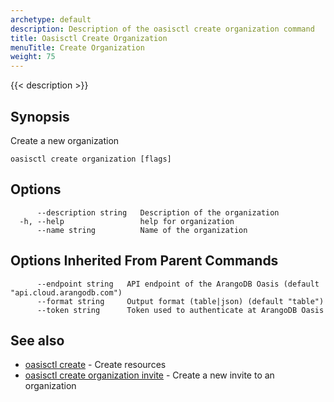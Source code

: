 ```yaml
---
archetype: default
description: Description of the oasisctl create organization command
title: Oasisctl Create Organization
menuTitle: Create Organization
weight: 75
---
```

{{< description >}}
## Synopsis
Create a new organization

```
oasisctl create organization [flags]
```

## Options
```
      --description string   Description of the organization
  -h, --help                 help for organization
      --name string          Name of the organization
```

## Options Inherited From Parent Commands
```
      --endpoint string   API endpoint of the ArangoDB Oasis (default "api.cloud.arangodb.com")
      --format string     Output format (table|json) (default "table")
      --token string      Token used to authenticate at ArangoDB Oasis
```

## See also
* [oasisctl create](_index.md)	 - Create resources
* [oasisctl create organization invite](create-organization-invite.md)	 - Create a new invite to an organization

